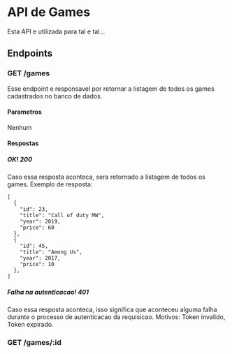 # API de Games
Esta API e utilizada para tal e tal...
## Endpoints
### GET /games
Esse endpoint e responsavel por retornar a listagem de todos os games cadastrados no banco de dados.
#### Parametros
Nenhum
#### Respostas
##### OK! 200
Caso essa resposta aconteca, sera retornado a listagem de todos os games.
Exemplo de resposta:
```
[
  {
    "id": 23,
    "title": "Call of duty MW",
    "year": 2019,
    "price": 60
  },
  {
    "id": 45,
    "title": "Among Us",
    "year": 2017,
    "price": 10
  },
]
```
##### Falha na autenticacao! 401
Caso essa resposta aconteca, isso significa que aconteceu alguma falha durante o processo de autenticacao da requisicao. Motivos: Token invalido, Token expirado.
### GET /games/:id
